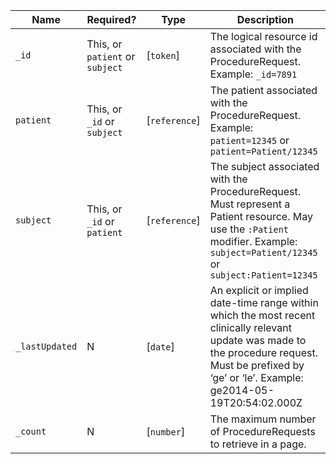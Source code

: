  Name|Required?|Type|Description
--------------|---------------------------------------|---------------|------------------------------------------------------------------------------------
 `_id`|This, or `patient` or `subject`|[`token`]|The logical resource id associated with the ProcedureRequest. Example: `_id=7891`|
 `patient`|This, or `_id` or `subject`|[`reference`]|The patient associated with the ProcedureRequest. Example: `patient=12345` or `patient=Patient/12345`|
 `subject`|This, or `_id` or `patient`|[`reference`]|The subject associated with the ProcedureRequest. Must represent a Patient resource. May use the `:Patient` modifier. Example: `subject=Patient/12345` or `subject:Patient=12345`|
 `_lastUpdated`|N|[`date`]|An explicit or implied date-time range within which the most recent clinically relevant update was made to the procedure request. Must be prefixed by ‘ge’ or ‘le’. Example: ge2014-05-19T20:54:02.000Z|
 `_count`|N|[`number`]|The maximum number of ProcedureRequests to retrieve in a page.|
